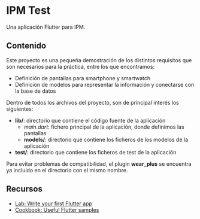 # IPM Test

Una aplicación Flutter para IPM.

## Contenido

Este proyecto es una pequeña demostración de los distintos requisitos que son necesarios para la práctica, entre los que encontramos:

* Definición de pantallas para smartphone y smartwatch
* Definicion de modelos para representar la información y conectarse con la base de datos

Dentro de todos los archivos del proyecto, son de principal interés los siguientes:

* **lib/**: directorio que contiene el código fuente de la aplicación
  * *main.dart*: fichero principal de la aplicación, donde definimos las pantallas
  * **models/**: directorio que contiene los ficheros de los modelos de la aplicación
* **test/**: directorio que contiene los ficheros de test de la aplicación

Para evitar problemas de compatibilidad, el plugin **wear_plus** se encuentra ya incluido en el directorio con el mismo nombre.

## Recursos

* [Lab: Write your first Flutter app](https://docs.flutter.dev/get-started/codelab)
* [Cookbook: Useful Flutter samples](https://docs.flutter.dev/cookbook)
